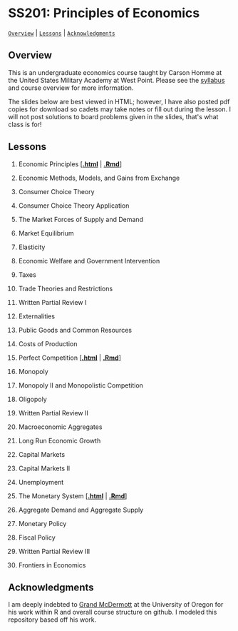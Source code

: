 # SS201: Principles of Economics

[`Overview`](#overview) | [`Lessons`](#lessons) | [`Acknowledgments`](#acknowledgements)

## Overview
This is an undergraduate economics course taught by Carson Homme at the United States Military Academy at West Point. Please see the [syllabus](https://raw.githack.com/chomme3/SS201/main/admin/ss201_ay23_syllabus.pdf) and course overview for more information.

The slides below are best viewed in HTML; however, I have also posted pdf copies for download so cadets may take notes or fill out during the lesson. I will not post solutions to board problems given in the slides, that's what class is for!

## Lessons

1. Economic Principles \[[**.html**](https://raw.githack.com/chomme3/SS201/main/lessons/ss201_ay231_l1.html) | [**.Rmd**](https://raw.githack.com/chomme3/SS201/main/lessons/ss201_ay231_l1.Rmd)\]

2. Economic Methods, Models, and Gains from Exchange

3. Consumer Choice Theory

4. Consumer Choice Theory Application

5. The Market Forces of Supply and Demand

6. Market Equilibrium

7. Elasticity

8. Economic Welfare and Government Intervention

9. Taxes

10. Trade Theories and Restrictions

11. Written Partial Review I

12. Externalities

13. Public Goods and Common Resources

14. Costs of Production

15. Perfect Competition \[[**.html**](https://raw.githack.com/chomme3/SS201/main/lessons/ss201_ay231_l15.html) | [**.Rmd**](https://raw.githack.com/chomme3/SS201/main/lessons/ss201_ay231_l15.Rmd)\]

16. Monopoly

17. Monopoly II and Monopolistic Competition

18. Oligopoly

19. Written Partial Review II

20. Macroeconomic Aggregates

21. Long Run Economic Growth

22. Capital Markets

23. Capital Markets II

24. Unemployment

25. The Monetary System \[[**.html**](https://raw.githack.com/chomme3/SS201/main/lessons/ss201_ay231_l25.html) | [**.Rmd**](https://raw.githack.com/chomme3/SS201/main/lessons/ss201_ay231_l25.Rmd)\]

26. Aggregate Demand and Aggregate Supply

27. Monetary Policy

28. Fiscal Policy

29. Written Partial Review III

30. Frontiers in Economics

## Acknowledgments
I am deeply indebted to [Grand McDermott](https://grantmcdermott.com/) at the University of Oregon for his work within R and overall course structure on github. I modeled this repository based off his work.